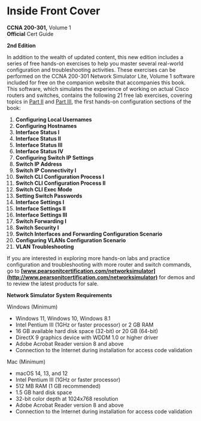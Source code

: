 # Inside Front Cover

**CCNA 200-301,** Volume 1  
**Official** Cert Guide

**2nd Edition**

In addition to the wealth of updated content, this new edition includes a series of free hands-on exercises to help you master several real-world configuration and troubleshooting activities. These exercises can be performed on the CCNA 200-301 Network Simulator Lite, Volume 1 software included for free on the companion website that accompanies this book. This software, which simulates the experience of working on actual Cisco routers and switches, contains the following 21 free lab exercises, covering topics in [Part II](vol1_part02.xhtml#part02) and [Part III](vol1_part03.xhtml#part03), the first hands-on configuration sections of the book:

1. **Configuring Local Usernames**
2. **Configuring Hostnames**
3. **Interface Status I**
4. **Interface Status II**
5. **Interface Status III**
6. **Interface Status IV**
7. **Configuring Switch IP Settings**
8. **Switch IP Address**
9. **Switch IP Connectivity I**
10. **Switch CLI Configuration Process I**
11. **Switch CLI Configuration Process II**
12. **Switch CLI Exec Mode**
13. **Setting Switch Passwords**
14. **Interface Settings I**
15. **Interface Settings II**
16. **Interface Settings III**
17. **Switch Forwarding I**
18. **Switch Security I**
19. **Switch Interfaces and Forwarding Configuration Scenario**
20. **Configuring VLANs Configuration Scenario**
21. **VLAN Troubleshooting**

If you are interested in exploring more hands-on labs and practice configuration and troubleshooting with more router and switch commands, go to **[www.pearsonitcertification.com/networksimulator](http://www.pearsonitcertification.com/networksimulator)** for demos and to review the latest products for sale.

**Network Simulator System Requirements**

Windows (Minimum)

* Windows 11, Windows 10, Windows 8.1
* Intel Pentium III (1GHz or faster processor) or 2 GB RAM
* 16 GB available hard disk space (32-bit) or 20 GB (64-bit)
* DirectX 9 graphics device with WDDM 1.0 or higher driver
* Adobe Acrobat Reader version 8 and above
* Connection to the Internet during installation for access code validation

Mac (Minimum)

* macOS 14, 13, and 12
* Intel Pentium III (1GHz or faster processor)
* 512 MB RAM (1 GB recommended)
* 1.5 GB hard disk space
* 32-bit color depth at 1024x768 resolution
* Adobe Acrobat Reader version 8 and above
* Connection to the Internet during installation for access code validation